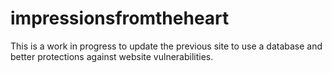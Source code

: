 # impressionsfromtheheart

This is a work in progress to update the previous site to use a database and better protections against website vulnerabilities.

